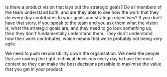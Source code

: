 Is there a product vision that lays out the strategic goals? Do all members of the team understand both, and are they able to see how the work that they do every day contributes to your goals and strategic objectives? If you don't have that story, if you speak to the team and you ask them what the vision is, what the strategic goals are, and they need to go look something up, then they don't fundamentally understand them. They don't understand how their work contributes, which means that we're probably not being very agile. 

We need to push responsibility down the organisation. We need the people that are making the tight technical decisions every day to have the most context so they can make the best decisions possible to maximise the value that you get in your product.